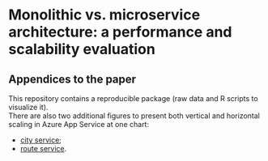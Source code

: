 # Monolithic vs. microservice architecture: a performance and scalability evaluation
## Appendices to the paper
This repository contains a reproducible package (raw data and R scripts to visualize it).   
There are also two additional figures to present both vertical and horizontal scaling in Azure App Service at one chart:
- [city service](AzureAppService/city_all.pdf);
- [route service](AzureAppService/route_all.pdf).



